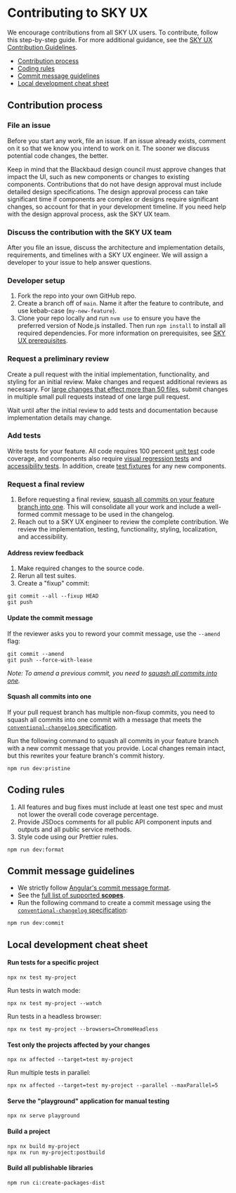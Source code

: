 # Contributing to SKY UX

We encourage contributions from all SKY UX users. To contribute, follow this step-by-step guide. For more additional guidance, see the [SKY UX Contribution Guidelines](https://developer.blackbaud.com/skyux/contribute/contribution-process/guidelines).

- [Contribution process](#contribution-process)
- [Coding rules](#coding-rules)
- [Commit message guidelines](#commit-message-guidelines)
- [Local development cheat sheet](#local-development-cheat-sheet)

## Contribution process

### File an issue

Before you start any work, file an issue. If an issue already exists, comment on it so that we know you intend to work on it. The sooner we discuss potential code changes, the better.

Keep in mind that the Blackbaud design council must approve changes that impact the UI, such as new components or changes to existing components. Contributions that do not have design approval must include detailed design specifications. The design approval process can take significant time if components are complex or designs require significant changes, so account for that in your development timeline. If you need help with the design approval process, ask the SKY UX team.

### Discuss the contribution with the SKY UX team

After you file an issue, discuss the architecture and implementation details, requirements, and timelines with a SKY UX engineer. We will assign a developer to your issue to help answer questions.

### Developer setup

1. Fork the repo into your own GitHub repo.
1. Create a branch off of `main`. Name it after the feature to contribute, and use kebab-case (`my-new-feature`).
1. Clone your repo locally and run `nvm use` to ensure you have the preferred version of Node.js installed. Then run `npm install` to install all required dependencies. For more information on prerequisites, see [SKY UX prerequisites](https://developer.blackbaud.com/skyux/learn/get-started).

### Request a preliminary review

Create a pull request with the initial implementation, functionality, and styling for an initial review. Make changes and request additional reviews as necessary. For [large changes that effect more than 50 files](https://developer.blackbaud.com/skyux/contribute/contribution-process/guidelines#pull-requests), submit changes in multiple small pull requests instead of one large pull request.

Wait until after the initial review to add tests and documentation because implementation details may change.

### Add tests

Write tests for your feature. All code requires 100 percent [unit test](https://developer.blackbaud.com/skyux/contribute/contribution-process/guidelines#unit-tests) code coverage, and components also require [visual regression tests](https://developer.blackbaud.com/skyux/contribute/contribution-process/guidelines#visual-regression-tests) and [accessibility tests](https://developer.blackbaud.com/skyux/contribute/contribution-process/guidelines#accessibility-tests). In addition, create [test fixtures](https://developer.blackbaud.com/skyux/contribute/contribution-process/guidelines#test-fixtures) for any new components.

### Request a final review

1. Before requesting a final review, [squash all commits on your feature branch into one](#squashing-all-commits-into-one). This will consolidate all your work and include a well-formed commit message to be used in the changelog.
1. Reach out to a SKY UX engineer to review the complete contribution. We review the implementation, testing, functionality, styling, localization, and accessibility.

#### Address review feedback

1. Make required changes to the source code.
1. Rerun all test suites.
1. Create a "fixup" commit:

```
git commit --all --fixup HEAD
git push
```

#### Update the commit message

If the reviewer asks you to reword your commit message, use the `--amend` flag:

```
git commit --amend
git push --force-with-lease
```

_Note: To amend a previous commit, you need to [squash all commits into one](#squashing-all-commits-into-one)._

#### Squash all commits into one

If your pull request branch has multiple non-fixup commits, you need to squash all commits into one commit with a message that meets the [`conventional-changelog` specification](https://github.com/conventional-changelog/conventional-changelog).

Run the following command to squash all commits in your feature branch with a new commit message that you provide. Local changes remain intact, but this rewrites your feature branch's commit history.

```
npm run dev:pristine
```

## Coding rules

1. All features and bug fixes must include at least one test spec and must not lower the overall code coverage percentage.
1. Provide JSDocs comments for all public API component inputs and outputs and all public service methods.
1. Style code using our Prettier rules.

```
npm run dev:format
```

## Commit message guidelines

- We strictly follow [Angular's commit message format](https://github.com/angular/angular/blob/master/CONTRIBUTING.md#-commit-message-format).
- See the [full list of supported **scopes**](https://github.com/blackbaud/skyux/blob/main/.github/workflows/validate-pr.yml).
- Run the following command to create a commit message using the [`conventional-changelog` specification](https://github.com/conventional-changelog/conventional-changelog):

```
npm run dev:commit
```

## Local development cheat sheet

#### Run tests for a specific project

```
npx nx test my-project
```

Run tests in watch mode:

```
npx nx test my-project --watch
```

Run tests in a headless browser:

```
npx nx test my-project --browsers=ChromeHeadless
```

#### Test only the projects affected by your changes

```
npx nx affected --target=test my-project
```

Run multiple tests in parallel:

```
npx nx affected --target=test my-project --parallel --maxParallel=5
```

#### Serve the "playground" application for manual testing

```
npx nx serve playground
```

#### Build a project

```
npx nx build my-project
npx nx run my-project:postbuild
```

#### Build all publishable libraries

```
npm run ci:create-packages-dist
```
